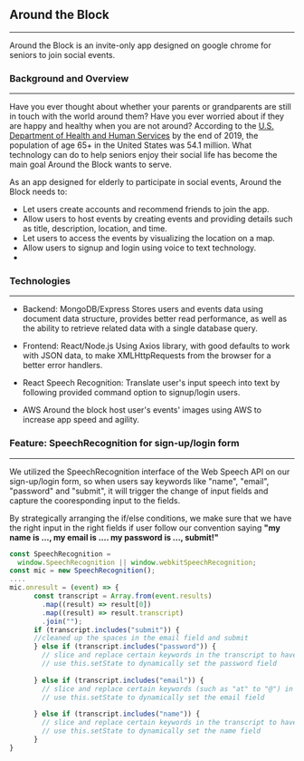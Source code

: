 ## Around the Block
---

Around the Block is an invite-only app designed on google chrome for seniors to join social events. 


### Background and Overview 
---

Have you ever thought about whether your parents or grandparents are still in touch with the world around them? Have you ever worried about if they are happy and healthy when you are not around? According to the [U.S. Department of Health and Human Services](https://acl.gov/sites/default/files/Aging%20and%20Disability%20in%20America/2020ProfileOlderAmericans.Final_.pdf) by the end of 2019, the population of age 65+ in the United States was 54.1 million. What technology can do to help seniors enjoy their social life has become the main goal Around the Block wants to serve. 

As an app designed for elderly to participate in social events, Around the Block needs to:
- Let users create accounts and recommend friends to join the app.  
- Allow users to host events by creating events and providing details such as title, description, location, and time. 
- Let users to access the events by visualizing the location on a map.
- Allow users to signup and login using voice to text technology.
- 
### Technologies
---
* Backend: MongoDB/Express
Stores users and events data using document data structure, provides better read performance, as well as the ability to retrieve related data with a single database query. 

* Frontend: React/Node.js
Using Axios library, with good defaults to work with JSON data, to make XMLHttpRequests from the browser for a better error handlers.

* React Speech Recognition:
 Translate user's input speech into text by following provided command option to signup/login users.

* AWS
Around the block host user's events' images using AWS to increase app speed and agility.


### Feature: SpeechRecognition for sign-up/login form
---

We utilized the SpeechRecognition interface of the Web Speech API on our sign-up/login form, so when users say keywords like "name", "email", "password" and "submit", it will trigger the change of input fields and capture the cooresponding input to the fields. 

By strategically arranging the if/else conditions, we make sure that we have the right input in the right fields if user follow our convention saying **"my name is ..., my email is .... my password is ..., submit!"**

```javascript
const SpeechRecognition =
  window.SpeechRecognition || window.webkitSpeechRecognition;
const mic = new SpeechRecognition();
....
mic.onresult = (event) => {
      const transcript = Array.from(event.results)
        .map((result) => result[0])
        .map((result) => result.transcript)
        .join("");
      if (transcript.includes("submit")) {
      //cleaned up the spaces in the email field and submit
      } else if (transcript.includes("password")) {
        // slice and replace certain keywords in the transcript to have the right password input
        // use this.setState to dynamically set the password field
       
      } else if (transcript.includes("email")) {
        // slice and replace certain keywords (such as "at" to "@") in the transcript to have the right email input
        // use this.setState to dynamically set the email field
        
      } else if (transcript.includes("name")) {
        // slice and replace certain keywords in the transcript to have the right name input
        // use this.setState to dynamically set the name field
      }
}
```


